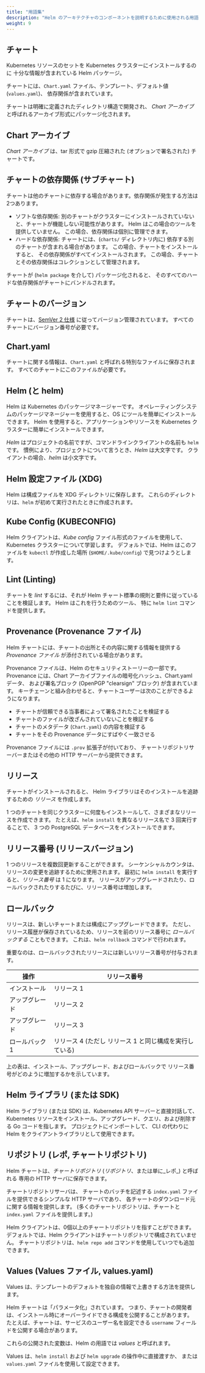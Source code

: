 ```yaml
---
title: "用語集" 
description: "Helm のアーキテクチャのコンポーネントを説明するために使用される用語。"
weight: 9
---
```


## チャート

Kubernetes リソースのセットを Kubernetes クラスターにインストールするのに
十分な情報が含まれている Helm パッケージ。

チャートには、`Chart.yaml` ファイル、テンプレート、デフォルト値 (`values.yaml`)、
依存関係が含まれています。

チャートは明確に定義されたディレクトリ構造で開発され、
_Chart アーカイブ_ と呼ばれるアーカイブ形式にパッケージ化されます。

## Chart アーカイブ

_Chart アーカイブ_ は、tar 形式で gzip 圧縮された (オプションで署名された) チャートです。

## チャートの依存関係 (サブチャート)

チャートは他のチャートに依存する場合があります。依存関係が発生する方法は2つあります。

- ソフトな依存関係: 別のチャートがクラスターにインストールされていないと、チャートが機能しない可能性があります。
  Helm はこの場合のツールを提供していません。
  この場合、依存関係は個別に管理できます。
- ハードな依存関係: チャートには、(`charts/` ディレクトリ内に) 依存する別のチャートが含まれる場合があります。
  この場合、チャートをインストールすると、
  その依存関係がすべてインストールされます。
  この場合、チャートとその依存関係はコレクションとして管理されます。

チャートが (`helm package` を介して) パッケージ化されると、
そのすべてのハードな依存関係がチャートにバンドルされます。

## チャートのバージョン

チャートは、[SemVer 2 仕様](https://semver.org) に従ってバージョン管理されています。
すべてのチャートにバージョン番号が必要です。

## Chart.yaml

チャートに関する情報は、`Chart.yaml` と呼ばれる特別なファイルに保存されます。
すべてのチャートにこのファイルが必要です。

## Helm (と helm)

Helm は Kubernetes のパッケージマネージャーです。
オペレーティングシステムのパッケージマネージャーを使用すると、OS にツールを簡単にインストールできます。
Helm を使用すると、アプリケーションやリソースを Kubernetes クラスターに簡単にインストールできます。

_Helm_ はプロジェクトの名前ですが、コマンドラインクライアントの名前も `helm` です。
慣例により、プロジェクトについて言うとき、_Helm_ は大文字です。
クライアントの場合、_helm_ は小文字です。

## Helm 設定ファイル (XDG)

Helm は構成ファイルを XDG ディレクトリに保存します。
これらのディレクトリは、`helm` が初めて実行されたときに作成されます。

## Kube Config (KUBECONFIG)

Helm クライアントは、_Kube config_ ファイル形式のファイルを使用して、
Kubernetes クラスターについて学習します。
デフォルトでは、Helm はこのファイルを `kubectl` が作成した場所 (`$HOME/.kube/config`) で見つけようとします。

## Lint (Linting)

チャートを _lint_ するには、それが Helm チャート標準の規則と要件に従っていることを検証します。
Helm はこれを行うためのツール、
特に `helm lint` コマンドを提供します。

## Provenance (Provenance ファイル)

Helm チャートには、チャートの出所とその内容に関する情報を提供する
_Provenance ファイル_ が添付されている場合があります。

Provenance ファイルは、Helm のセキュリティストーリーの一部です。
Provenance には、Chart アーカイブファイルの暗号化ハッシュ、Chart.yaml データ、
および署名ブロック (OpenPGP "clearsign" ブロック) が含まれています。
キーチェーンと組み合わせると、チャートユーザーは次のことができるようになります。

- チャートが信頼できる当事者によって署名されたことを検証する
- チャートのファイルが改ざんされていないことを検証する
- チャートのメタデータ (`Chart.yaml`) の内容を検証する
- チャートをその Provenance データにすばやく一致させる

Provenance ファイルには `.prov` 拡張子が付いており、
チャートリポジトリサーバーまたはその他の HTTP サーバーから提供できます。

## リリース

チャートがインストールされると、
Helm ライブラリはそのインストールを追跡するための _リリース_ を作成します。

1 つのチャートを同じクラスターに何度もインストールして、さまざまなリリースを作成できます。
たとえば、`helm install` を異なるリリース名で 3 回実行することで、
3 つの PostgreSQL データベースをインストールできます。

## リリース番号 (リリースバージョン)

1 つのリリースを複数回更新することができます。
シーケンシャルカウンタは、リリースの変更を追跡するために使用されます。
最初に `helm install` を実行すると、_リリース番号_ は 1 になります。
リリースがアップグレードされたり、ロールバックされたりするたびに、リリース番号は増加します。

## ロールバック

リリースは、新しいチャートまたは構成にアップグレードできます。
ただし、リリース履歴が保存されているため、リリースを前のリリース番号に _ロールバックする_ こともできます。
これは、`helm rollback` コマンドで行われます。

重要なのは、ロールバックされたリリースには新しいリリース番号が付与されます。

| 操作  | リリース番号                                       |
|------------|------------------------------------------------------|
| インストール    | リリース 1                                            |
| アップグレード    | リリース 2                                            |
| アップグレード    | リリース 3                                            |
| ロールバック 1 | リリース 4 (ただし リリース 1 と同じ構成を実行している) |

上の表は、インストール、アップグレード、およびロールバックで
リリース番号がどのように増加するかを示しています。

## Helm ライブラリ (または SDK)

Helm ライブラリ (または SDK) は、Kubernetes API サーバーと直接対話して、
Kubernetes リソースをインストール、アップグレード、クエリ、および削除する Go コードを指します。
プロジェクトにインポートして、
CLI の代わりに Helm をクライアントライブラリとして使用できます。

## リポジトリ (レポ, チャートリポジトリ)

Helm チャートは、_チャートリポジトリ_ (_リポジトリ_、または単に_レポ_) と呼ばれる
専用の HTTP サーバに保存できます。

チャートリポジトリサーバは、
チャートのバッチを記述する `index.yaml` ファイルを提供できるシンプルな HTTP サーバであり、
各チャートのダウンロード元に関する情報を提供します。
(多くのチャートリポジトリは、チャートと `index.yaml` ファイルを提供します。)

Helm クライアントは、0個以上のチャートリポジトリを指すことができます。
デフォルトでは、Helm クライアントはチャートリポジトリで構成されていません。
チャートリポジトリは、`helm repo add` コマンドを使用していつでも追加できます。

## Values (Values ファイル, values.yaml)

Values は、テンプレートのデフォルトを独自の情報で上書きする方法を提供します。

Helm チャートは「パラメータ化」されています。
つまり、チャートの開発者は、インストール時にオーバーライドできる構成を公開することがあります。
たとえば、チャートは、サービスのユーザー名を設定できる `username` フィールドを公開する場合があります。

これらの公開された変数は、Helm の用語では _values_ と呼ばれます。

Values は、`helm install` および `helm upgrade` の操作中に直接渡すか、
または `values.yaml` ファイルを使用して設定できます。
